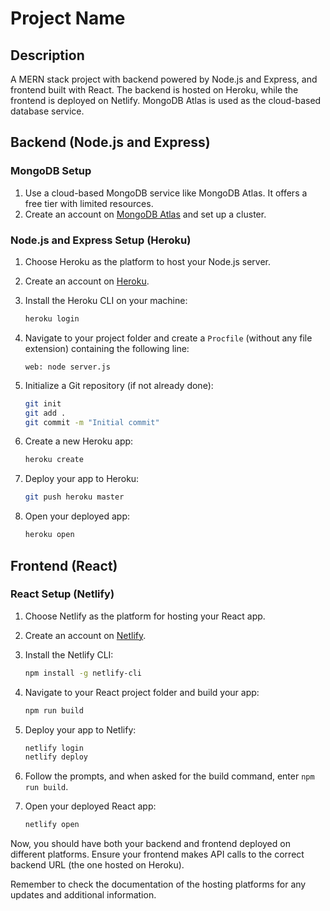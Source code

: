 # Project Name

## Description

A MERN stack project with backend powered by Node.js and Express, and frontend built with React. The backend is hosted on Heroku, while the frontend is deployed on Netlify. MongoDB Atlas is used as the cloud-based database service.

## Backend (Node.js and Express)

### MongoDB Setup

1. Use a cloud-based MongoDB service like MongoDB Atlas. It offers a free tier with limited resources.
2. Create an account on [MongoDB Atlas](https://www.mongodb.com/cloud/atlas) and set up a cluster.

### Node.js and Express Setup (Heroku)

1. Choose Heroku as the platform to host your Node.js server.
2. Create an account on [Heroku](https://www.heroku.com/).
3. Install the Heroku CLI on your machine:

    ```bash
    heroku login
    ```

4. Navigate to your project folder and create a `Procfile` (without any file extension) containing the following line:

    ```
    web: node server.js
    ```

5. Initialize a Git repository (if not already done):

    ```bash
    git init
    git add .
    git commit -m "Initial commit"
    ```

6. Create a new Heroku app:

    ```bash
    heroku create
    ```

7. Deploy your app to Heroku:

    ```bash
    git push heroku master
    ```

8. Open your deployed app:

    ```bash
    heroku open
    ```

## Frontend (React)

### React Setup (Netlify)

1. Choose Netlify as the platform for hosting your React app.
2. Create an account on [Netlify](https://www.netlify.com/).
3. Install the Netlify CLI:

    ```bash
    npm install -g netlify-cli
    ```

4. Navigate to your React project folder and build your app:

    ```bash
    npm run build
    ```

5. Deploy your app to Netlify:

    ```bash
    netlify login
    netlify deploy
    ```

6. Follow the prompts, and when asked for the build command, enter `npm run build`.

7. Open your deployed React app:

    ```bash
    netlify open
    ```

Now, you should have both your backend and frontend deployed on different platforms. Ensure your frontend makes API calls to the correct backend URL (the one hosted on Heroku).

Remember to check the documentation of the hosting platforms for any updates and additional information.
